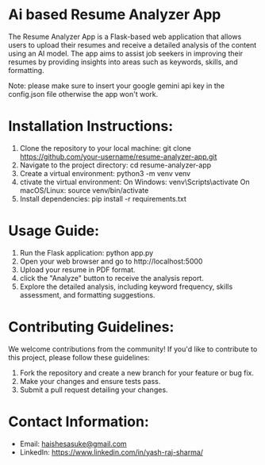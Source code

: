 
# Ai based Resume Analyzer App

The Resume Analyzer App is a Flask-based web application that allows users to upload their resumes and receive a detailed analysis of the content using an AI model. The app aims to assist job seekers in improving their resumes by providing insights into areas such as keywords, skills, and formatting.

Note: please make sure to insert your google gemini api key in the config.json file otherwise the app won't work.


# Installation Instructions:

1. Clone the repository to your local machine: git clone https://github.com/your-username/resume-analyzer-app.git
2. Navigate to the project directory: cd resume-analyzer-app
3. Create a virtual environment: python3 -m venv venv
4. ctivate the virtual environment:
        On Windows: venv\Scripts\activate
        On macOS/Linux: source venv/bin/activate
5. Install dependencies: pip install -r requirements.txt

# Usage Guide:
1. Run the Flask application: python app.py
2. Open your web browser and go to http://localhost:5000
3. Upload your resume in PDF format.
4. click the "Analyze" button to receive the analysis report.
5. Explore the detailed analysis, including keyword frequency,  skills assessment, and formatting suggestions.

# Contributing Guidelines:

We welcome contributions from the community! If you'd like to contribute to this project, please follow these guidelines:

1. Fork the repository and create a new branch for your feature or bug fix.
2. Make your changes and ensure tests pass.
3. Submit a pull request detailing your changes.

# Contact Information:
- Email: haishesasuke@gmail.com
- LinkedIn: https://www.linkedin.com/in/yash-raj-sharma/
